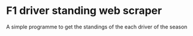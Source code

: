 # F1 driver standing web scraper

A simple programme to get the standings of the each driver of the season



